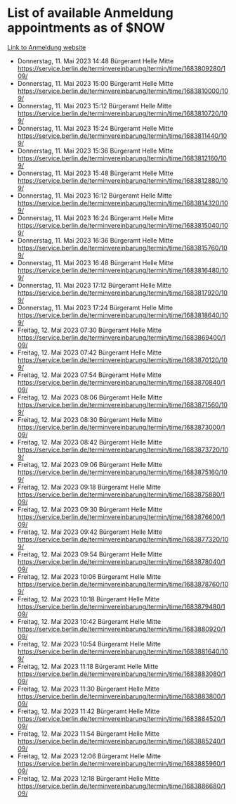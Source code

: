 # List of available Anmeldung appointments as of $NOW
[Link to Anmeldung website](https://service.berlin.de/terminvereinbarung/termin/tag.php?termin=1&anliegen[]=120686&dienstleisterlist=122210,122217,327316,122219,327312,122227,327314,122231,327346,122243,327348,122254,122252,329742,122260,329745,122262,329748,122271,327278,122273,327274,122277,327276,330436,122280,327294,122282,327290,122284,327292,122291,327270,122285,327266,122286,327264,122296,327268,150230,329760,122297,327286,122294,327284,122312,329763,122314,329775,122304,327330,122311,327334,122309,327332,317869,122281,327352,122279,329772,122283,122276,327324,122274,327326,122267,329766,122246,327318,122251,327320,122257,327322,122208,327298,122226,327300&herkunft=http%3A%2F%2Fservice.berlin.de%2Fdienstleistung%2F120686%2F)
- Donnerstag, 11. Mai 2023 14:48 Bürgeramt Helle Mitte https://service.berlin.de/terminvereinbarung/termin/time/1683809280/109/
- Donnerstag, 11. Mai 2023 15:00 Bürgeramt Helle Mitte https://service.berlin.de/terminvereinbarung/termin/time/1683810000/109/
- Donnerstag, 11. Mai 2023 15:12 Bürgeramt Helle Mitte https://service.berlin.de/terminvereinbarung/termin/time/1683810720/109/
- Donnerstag, 11. Mai 2023 15:24 Bürgeramt Helle Mitte https://service.berlin.de/terminvereinbarung/termin/time/1683811440/109/
- Donnerstag, 11. Mai 2023 15:36 Bürgeramt Helle Mitte https://service.berlin.de/terminvereinbarung/termin/time/1683812160/109/
- Donnerstag, 11. Mai 2023 15:48 Bürgeramt Helle Mitte https://service.berlin.de/terminvereinbarung/termin/time/1683812880/109/
- Donnerstag, 11. Mai 2023 16:12 Bürgeramt Helle Mitte https://service.berlin.de/terminvereinbarung/termin/time/1683814320/109/
- Donnerstag, 11. Mai 2023 16:24 Bürgeramt Helle Mitte https://service.berlin.de/terminvereinbarung/termin/time/1683815040/109/
- Donnerstag, 11. Mai 2023 16:36 Bürgeramt Helle Mitte https://service.berlin.de/terminvereinbarung/termin/time/1683815760/109/
- Donnerstag, 11. Mai 2023 16:48 Bürgeramt Helle Mitte https://service.berlin.de/terminvereinbarung/termin/time/1683816480/109/
- Donnerstag, 11. Mai 2023 17:12 Bürgeramt Helle Mitte https://service.berlin.de/terminvereinbarung/termin/time/1683817920/109/
- Donnerstag, 11. Mai 2023 17:24 Bürgeramt Helle Mitte https://service.berlin.de/terminvereinbarung/termin/time/1683818640/109/
- Freitag, 12. Mai 2023 07:30 Bürgeramt Helle Mitte https://service.berlin.de/terminvereinbarung/termin/time/1683869400/109/
- Freitag, 12. Mai 2023 07:42 Bürgeramt Helle Mitte https://service.berlin.de/terminvereinbarung/termin/time/1683870120/109/
- Freitag, 12. Mai 2023 07:54 Bürgeramt Helle Mitte https://service.berlin.de/terminvereinbarung/termin/time/1683870840/109/
- Freitag, 12. Mai 2023 08:06 Bürgeramt Helle Mitte https://service.berlin.de/terminvereinbarung/termin/time/1683871560/109/
- Freitag, 12. Mai 2023 08:30 Bürgeramt Helle Mitte https://service.berlin.de/terminvereinbarung/termin/time/1683873000/109/
- Freitag, 12. Mai 2023 08:42 Bürgeramt Helle Mitte https://service.berlin.de/terminvereinbarung/termin/time/1683873720/109/
- Freitag, 12. Mai 2023 09:06 Bürgeramt Helle Mitte https://service.berlin.de/terminvereinbarung/termin/time/1683875160/109/
- Freitag, 12. Mai 2023 09:18 Bürgeramt Helle Mitte https://service.berlin.de/terminvereinbarung/termin/time/1683875880/109/
- Freitag, 12. Mai 2023 09:30 Bürgeramt Helle Mitte https://service.berlin.de/terminvereinbarung/termin/time/1683876600/109/
- Freitag, 12. Mai 2023 09:42 Bürgeramt Helle Mitte https://service.berlin.de/terminvereinbarung/termin/time/1683877320/109/
- Freitag, 12. Mai 2023 09:54 Bürgeramt Helle Mitte https://service.berlin.de/terminvereinbarung/termin/time/1683878040/109/
- Freitag, 12. Mai 2023 10:06 Bürgeramt Helle Mitte https://service.berlin.de/terminvereinbarung/termin/time/1683878760/109/
- Freitag, 12. Mai 2023 10:18 Bürgeramt Helle Mitte https://service.berlin.de/terminvereinbarung/termin/time/1683879480/109/
- Freitag, 12. Mai 2023 10:42 Bürgeramt Helle Mitte https://service.berlin.de/terminvereinbarung/termin/time/1683880920/109/
- Freitag, 12. Mai 2023 10:54 Bürgeramt Helle Mitte https://service.berlin.de/terminvereinbarung/termin/time/1683881640/109/
- Freitag, 12. Mai 2023 11:18 Bürgeramt Helle Mitte https://service.berlin.de/terminvereinbarung/termin/time/1683883080/109/
- Freitag, 12. Mai 2023 11:30 Bürgeramt Helle Mitte https://service.berlin.de/terminvereinbarung/termin/time/1683883800/109/
- Freitag, 12. Mai 2023 11:42 Bürgeramt Helle Mitte https://service.berlin.de/terminvereinbarung/termin/time/1683884520/109/
- Freitag, 12. Mai 2023 11:54 Bürgeramt Helle Mitte https://service.berlin.de/terminvereinbarung/termin/time/1683885240/109/
- Freitag, 12. Mai 2023 12:06 Bürgeramt Helle Mitte https://service.berlin.de/terminvereinbarung/termin/time/1683885960/109/
- Freitag, 12. Mai 2023 12:18 Bürgeramt Helle Mitte https://service.berlin.de/terminvereinbarung/termin/time/1683886680/109/
